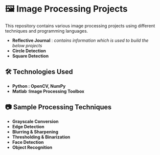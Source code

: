 # 🖼️ Image Processing Projects
This repository contains various image processing projects using different techniques and programming languages.
- **Reflective Journal**
    : *contains information which is used to build the below projects*
- **Circle Detection**
- **Square Detection**

## 🛠 Technologies Used
- **Python : OpenCV, NumPy**
- **Matlab :Image Processing Toolbox**

## 📷 Sample Processing Techniques
- **Grayscale Conversion**
- **Edge Detection**
- **Blurring & Sharpening**
- **Thresholding & Binarization**
- **Face Detection**
- **Object Recognition**
